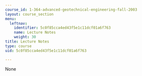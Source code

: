 ```yaml
---
course_id: 1-364-advanced-geotechnical-engineering-fall-2003
layout: course_section
menu:
  leftnav:
    identifier: 5c0f85cca4ed43f5e1c11dcf01a6f763
    name: Lecture Notes
    weight: 30
title: Lecture Notes
type: course
uid: 5c0f85cca4ed43f5e1c11dcf01a6f763

---
```

None